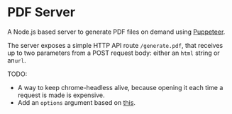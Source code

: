# PDF Server

A Node.js based server to generate PDF files on demand using [Puppeteer](https://www.npmjs.com/package/puppeteer).

The server exposes a simple HTTP API route ```/generate.pdf```, that receives up to two parameters from a POST request body: either an ```html``` string or an```url```.

TODO:

- A way to keep chrome-headless alive, because opening it each time a request is made is expensive.
- Add an ```options``` argument based on [this](https://github.com/GoogleChrome/puppeteer/blob/v1.4.0/docs/api.md#pagepdfoptions).